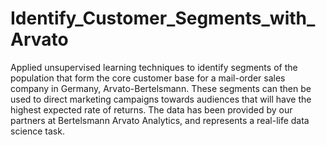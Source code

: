 # Identify_Customer_Segments_with_Arvato
Applied unsupervised learning techniques to identify segments of the population that form the core customer base for a mail-order sales company in Germany, Arvato-Bertelsmann. These segments can then be used to direct marketing campaigns towards audiences that will have the highest expected rate of returns. The data has been provided by our partners at Bertelsmann Arvato Analytics, and represents a real-life data science task.
